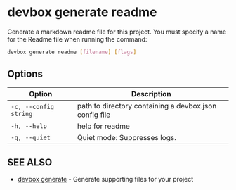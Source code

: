# devbox generate readme

Generate a markdown readme file for this project. You must specify a name for the Readme file when running the command:

```bash
devbox generate readme [filename] [flags]
```

## Options

<!-- Markdown Table of Options -->
| Option | Description |
| --- | --- |
| `-c, --config string` | path to directory containing a devbox.json config file |
| `-h, --help` | help for readme |
| `-q, --quiet` | Quiet mode: Suppresses logs. |


## SEE ALSO

* [devbox generate](devbox_generate.md)	 - Generate supporting files for your project
